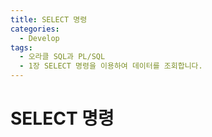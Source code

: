 ```yaml
---
title: SELECT 명령
categories:
  - Develop
tags:
  - 오라클 SQL과 PL/SQL
  - 1장 SELECT 명령을 이용하여 데이터를 조회합니다.
---
```

# SELECT 명령